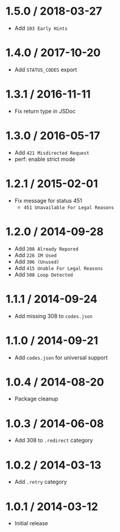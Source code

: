 1.5.0 / 2018-03-27
==================

* Add `103 Early Hints`

1.4.0 / 2017-10-20
==================

* Add `STATUS_CODES` export

1.3.1 / 2016-11-11
==================

* Fix return type in JSDoc

1.3.0 / 2016-05-17
==================

* Add `421 Misdirected Request`
* perf: enable strict mode

1.2.1 / 2015-02-01
==================

* Fix message for status 451
    - `451 Unavailable For Legal Reasons`

1.2.0 / 2014-09-28
==================

* Add `208 Already Repored`
* Add `226 IM Used`
* Add `306 (Unused)`
* Add `415 Unable For Legal Reasons`
* Add `508 Loop Detected`

1.1.1 / 2014-09-24
==================

* Add missing 308 to `codes.json`

1.1.0 / 2014-09-21
==================

* Add `codes.json` for universal support

1.0.4 / 2014-08-20
==================

* Package cleanup

1.0.3 / 2014-06-08
==================

* Add 308 to `.redirect` category

1.0.2 / 2014-03-13
==================

* Add `.retry` category

1.0.1 / 2014-03-12
==================

* Initial release
